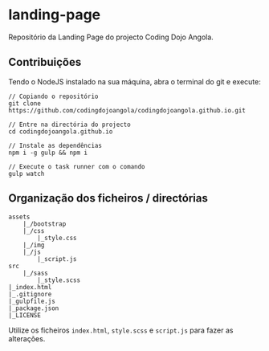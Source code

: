 # landing-page
Repositório da Landing Page do projecto Coding Dojo Angola.

## Contribuições

Tendo o NodeJS instalado na sua máquina, abra o terminal do git e execute:

	// Copiando o repositório
	git clone https://github.com/codingdojoangola/codingdojoangola.github.io.git

	// Entre na directória do projecto  
	cd codingdojoangola.github.io

	// Instale as dependências
	npm i -g gulp && npm i

	// Execute o task runner com o comando
	gulp watch

## Organização dos ficheiros / directórias

	assets
		|_/bootstrap
		|_/css
			|_style.css
		|_/img
		|_/js
			|_script.js
	src
		|_/sass
			|_style.scss
	|_index.html
	|_.gitignore
	|_gulpfile.js
	|_package.json
	|_LICENSE

Utilize os ficheiros `index.html`, `style.scss` e `script.js` para fazer as alterações.